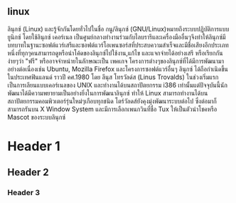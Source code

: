 

## linux
 ลินุกซ์ (Linux) และรู้จักกันโดยทั่วไปในชื่อ กนู/ลินุกซ์ (GNU/Linux)หมายถึงระบบปฎิบัติการแบบยูนิกซ์ โดยใช้ลินุกซ์ เคอร์เนล เป็นศูนย์กลางทำงานร่วมกับไลบรารีและเครื่องมืออื่นๆจึงทำให้ลินุกซ์มีบทบาทในฐานะซอฟต์แวร์เสรีและซอฟต์แวร์โอเพนซอร์สที่ประสบความสำเร็จและมีชื่อเสียงอีกประเภทหนึ่งที่ทุกๆคนสามารถดูหรือนำโค้ดของลินุกซ์ไปใช้งาน,แก้ไข และแจกจ่ายได้อย่างเสรี หรือเรียกกันง่ายๆว่า "ฟรี" หรืออาจจำหน่ายในลักษณะเป็น   เพคเกจ โครงการต่างๆของลินุกซ์ที่ได้มีการพัฒนามาอย่างต่อเนื่องเช่น Ubuntu, Mozilla Firefox และโครงการซอฟต์แวร์อื่นๆ     ลินุกซ์ ได้ถือกำเนิดขึ้นในประเทศฟินแลนด์ ราวปี คศ.1980 โดย ลีนุส โทรวัลด์ส (Linus  Trovalds)  ในช่วงเริ่มแรกเป็นการเลียนแบบเคอร์เนลของ UNIX และทำงานได้บนสถาปัตยกรรม i386 เท่านั้นแต่ปัจจุบันนี้นักพัฒนาได้มึความพยายามเป็นอย่างยิ่งในการพัฒนาลินุกซ์ ทำให้ Linux สามารถทำงานได้บนสถาปัตยกรรมคอมพิวเตอร์รุ่นใหม่ๆเกือบทุกชนิด โตร์วัลดส์ยังคุงมุ่งพัฒนาระบบต่อไป ซึ่งต่อมาก็สามารถรันบน X Window System และมีการเลือกเพนกวินที่ชื่อ Tux  ให้เป็นตัวนำโชคหรือ Mascot ของระบบลินุกซ์



# Header 1
## Header 2
### Header 3
